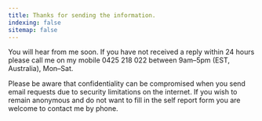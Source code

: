 ```yaml
---
title: Thanks for sending the information.
indexing: false
sitemap: false
---
```


You will hear from me soon. If you have not received a reply within 24 hours please call me on my mobile 0425 218 022 between 9am–5pm (EST, Australia), Mon–Sat.

Please be aware that confidentiality can be compromised when you send email requests due to security limitations on the internet. If you wish to remain anonymous and do not want to fill in the self report form you are welcome to contact me by phone.
